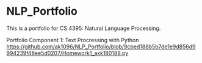 # NLP_Portfolio
This is a portfolio for CS 4395: Natural Language Processing. 

Portfolio Component 1: Text Procressing with Python
https://github.com/ak1096/NLP_Portfolio/blob/9cbed188b5b7de1e9d856d9994239f48ee5d0207/Homework1_axk180188.py
